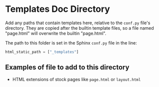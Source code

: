# Templates Doc Directory

Add any paths that contain templates here, relative to
the `conf.py` file's directory.
They are copied after the builtin template files,
so a file named "page.html" will overwrite the builtin "page.html".

The path to this folder is set in the Sphinx `conf.py` file in the line:
```python
html_static_path = ["_templates"]
```

## Examples of file to add to this directory
* HTML extensions of stock pages like `page.html` or `layout.html`
